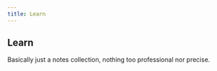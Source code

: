 ```yaml
---
title: Learn
---
```


## Learn

Basically just a notes collection, nothing too professional nor precise.
